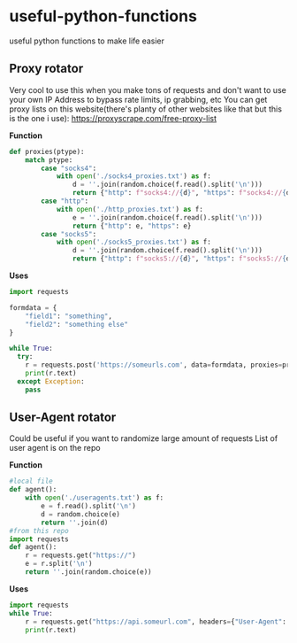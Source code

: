 # useful-python-functions
useful python functions to make life easier

## Proxy rotator
Very cool to use this when you make tons of requests and don't want to use your own IP Address to bypass rate limits, ip grabbing, etc
You can get proxy lists on this website(there's planty of other websites like that but this is the one i use): https://proxyscrape.com/free-proxy-list

**Function**
```python
def proxies(ptype):
    match ptype:
        case "socks4":
            with open('./socks4_proxies.txt') as f:
                d = ''.join(random.choice(f.read().split('\n')))
                return {"http": f"socks4://{d}", "https": f"socks4://{d}"}
        case "http":
            with open('./http_proxies.txt') as f:
                e = ''.join(random.choice(f.read().split('\n')))
                return {"http": e, "https": e}
        case "socks5":
            with open('./socks5_proxies.txt') as f:
                d = ''.join(random.choice(f.read().split('\n')))
                return {"http": f"socks5://{d}", "https": f"socks5://{d}"}
```
**Uses**
```python
import requests

formdata = {
    "field1": "something",
    "field2": "something else"
}

while True:
  try:
    r = requests.post('https://someurls.com', data=formdata, proxies=proxies("http"))
    print(r.text)
  except Exception:
    pass
```

## User-Agent rotator
Could be useful if you want to randomize large amount of requests
List of user agent is on the repo

**Function**
```python
#local file
def agent():
    with open('./useragents.txt') as f:
        e = f.read().split('\n')
        d = random.choice(e)
        return ''.join(d)
#from this repo
import requests
def agent():
    r = requests.get("https://")
    e = r.split('\n')
    return ''.join(random.choice(e))
```
**Uses**
```python
import requests
while True:
    r = requests.get("https://api.someurl.com", headers={"User-Agent": agent()})
    print(r.text)
```
